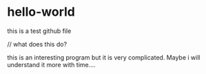 # hello-world
this is a test github file
 
 
// what does this do?


this is an interesting program but it is very complicated. Maybe i will understand it more with time....

